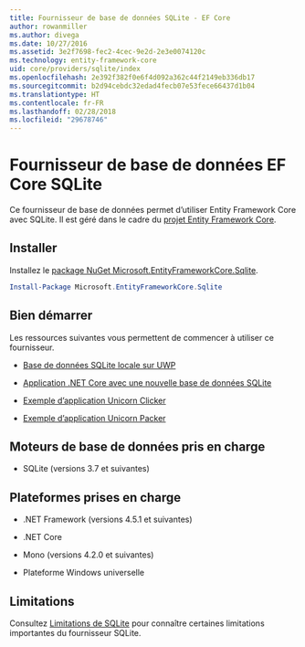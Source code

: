 ```yaml
---
title: Fournisseur de base de données SQLite - EF Core
author: rowanmiller
ms.author: divega
ms.date: 10/27/2016
ms.assetid: 3e2f7698-fec2-4cec-9e2d-2e3e0074120c
ms.technology: entity-framework-core
uid: core/providers/sqlite/index
ms.openlocfilehash: 2e392f382f0e6f4d092a362c44f2149eb336db17
ms.sourcegitcommit: b2d94cebdc32edad4fecb07e53fece66437d1b04
ms.translationtype: HT
ms.contentlocale: fr-FR
ms.lasthandoff: 02/28/2018
ms.locfileid: "29678746"
---
```

# <a name="sqlite-ef-core-database-provider"></a>Fournisseur de base de données EF Core SQLite

Ce fournisseur de base de données permet d’utiliser Entity Framework Core avec SQLite. Il est géré dans le cadre du [projet Entity Framework Core](https://github.com/aspnet/EntityFrameworkCore).

## <a name="install"></a>Installer

Installez le [package NuGet Microsoft.EntityFrameworkCore.Sqlite](https://www.nuget.org/packages/Microsoft.EntityFrameworkCore.Sqlite/).

``` powershell
Install-Package Microsoft.EntityFrameworkCore.Sqlite
```

## <a name="get-started"></a>Bien démarrer

Les ressources suivantes vous permettent de commencer à utiliser ce fournisseur.
* [Base de données SQLite locale sur UWP](../../get-started/uwp/getting-started.md)

* [Application .NET Core avec une nouvelle base de données SQLite](../../get-started/netcore/new-db-sqlite.md)

* [Exemple d’application Unicorn Clicker](https://github.com/rowanmiller/UnicornStore/tree/master/UnicornClicker/UWP)

* [Exemple d’application Unicorn Packer](https://github.com/rowanmiller/UnicornStore/tree/master/UnicornPacker)

## <a name="supported-database-engines"></a>Moteurs de base de données pris en charge

* SQLite (versions 3.7 et suivantes)

## <a name="supported-platforms"></a>Plateformes prises en charge

* .NET Framework (versions 4.5.1 et suivantes)

* .NET Core

* Mono (versions 4.2.0 et suivantes)

* Plateforme Windows universelle

## <a name="limitations"></a>Limitations

Consultez [Limitations de SQLite](limitations.md) pour connaître certaines limitations importantes du fournisseur SQLite.
